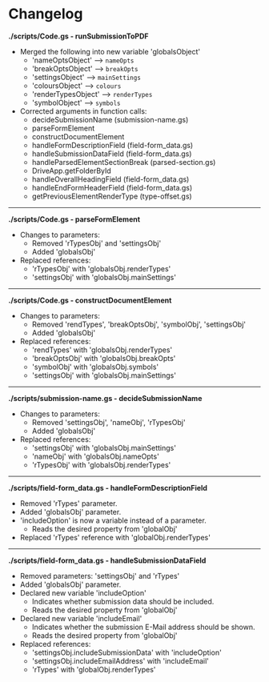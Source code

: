 # Changelog

**./scripts/Code.gs - runSubmissionToPDF**
* Merged the following into new variable 'globalsObject'
	* 'nameOptsObject' --> `nameOpts`
	* 'breakOptsObject' --> `breakOpts`
	* 'settingsObject' --> `mainSettings`
	* 'coloursObject' --> `colours`
	* 'renderTypesObject' --> `renderTypes`
	* 'symbolObject' --> `symbols`
* Corrected arguments in function calls:
	* decideSubmissionName (submission-name.gs)
	* parseFormElement
	* constructDocumentElement
	* handleFormDescriptionField (field-form_data.gs)
	* handleSubmissionDataField (field-form_data.gs)
	* handleParsedElementSectionBreak (parsed-section.gs)
	* DriveApp.getFolderById
	* handleOverallHeadingField (field-form_data.gs)
	* handleEndFormHeaderField (field-form_data.gs)
	* getPreviousElementRenderType (type-offset.gs)

---

**./scripts/Code.gs - parseFormElement**
* Changes to parameters:
	* Removed 'rTypesObj' and 'settingsObj'
	* Added 'globalsObj'
* Replaced references:
	* 'rTypesObj' with 'globalsObj.renderTypes'
	* 'settingsObj' with 'globalsObj.mainSettings'

---

**./scripts/Code.gs - constructDocumentElement**
* Changes to parameters:
	* Removed 'rendTypes', 'breakOptsObj', 'symbolObj', 'settingsObj'
	* Added 'globalsObj'
* Replaced references:
	* 'rendTypes' with 'globalsObj.renderTypes'
	* 'breakOptsObj' with 'globalsObj.breakOpts'
	* 'symbolObj' with 'globalsObj.symbols'
	* 'settingsObj' with 'globalsObj.mainSettings'

---

**./scripts/submission-name.gs - decideSubmissionName**
* Changes to parameters:
	* Removed 'settingsObj', 'nameObj', 'rTypesObj'
	* Added 'globalsObj'
* Replaced references:
	* 'settingsObj' with 'globalsObj.mainSettings'
	* 'nameObj' with 'globalsObj.nameOpts'
	* 'rTypesObj' with 'globalsObj.renderTypes'

---

**./scripts/field-form_data.gs - handleFormDescriptionField**
* Removed 'rTypes' parameter.
* Added 'globalsObj' parameter.
* 'includeOption' is now a variable instead of a parameter.
	* Reads the desired property from 'globalObj'
* Replaced 'rTypes' reference with 'globalObj.renderTypes'
---

**./scripts/field-form_data.gs - handleSubmissionDataField**
* Removed parameters: 'settingsObj' and 'rTypes'
* Added 'globalsObj' parameter.
* Declared new variable 'includeOption'
	* Indicates whether submission data should be included.
	* Reads the desired property from 'globalObj'
* Declared new variable 'includeEmail'
	* Indicates whether the submission E-Mail address should be shown.
	* Reads the desired property from 'globalObj'
* Replaced references:
	* 'settingsObj.includeSubmissionData' with 'includeOption'
	* 'settingsObj.includeEmailAddress' with 'includeEmail'
	* 'rTypes' with 'globalObj.renderTypes'
